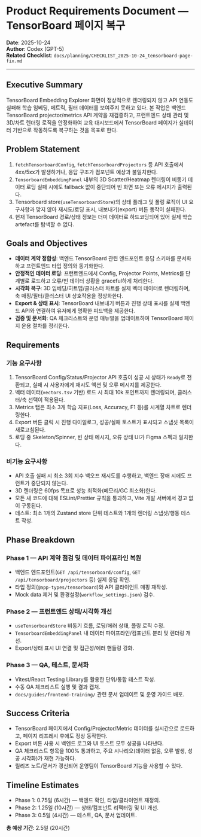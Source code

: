 # Product Requirements Document — TensorBoard 페이지 복구

**Date**: 2025-10-24  
**Author**: Codex (GPT-5)  
**Related Checklist**: `docs/planning/CHECKLIST_2025-10-24_tensorboard-page-fix.md`

---

## Executive Summary

TensorBoard Embedding Explorer 화면이 정상적으로 렌더링되지 않고 API 연동도 실패해 학습 임베딩, 메트릭, 필터 데이터를 보여주지 못하고 있다. 본 작업은 백엔드 TensorBoard projector/metrics API 계약을 재검증하고, 프런트엔드 상태 관리 및 3D/차트 렌더링 로직을 안정화하여 교육 대시보드에서 TensorBoard 페이지가 실데이터 기반으로 작동하도록 복구하는 것을 목표로 한다.

## Problem Statement

1. `fetchTensorboardConfig`, `fetchTensorboardProjectors` 등 API 호출에서 4xx/5xx가 발생하거나, 응답 구조가 컴포넌트 예상과 불일치한다.  
2. `TensorboardEmbeddingPanel` 내부의 3D Scatter/Heatmap 렌더링이 비동기 데이터 로딩 실패 시에도 fallback 없이 중단되어 빈 화면 또는 오류 메시지가 출력된다.  
3. Tensorboard store(`useTensorboardStore`)의 상태 플래그 및 폴링 로직이 UI 요구사항과 맞지 않아 재시도/로딩 표시, 내보내기(export) 버튼 동작이 실패한다.  
4. 현재 TensorBoard 경로/상태 정보는 더미 데이터로 하드코딩되어 있어 실제 학습 artefact를 탐색할 수 없다.

## Goals and Objectives

- **데이터 계약 정합성**: 백엔드 TensorBoard 관련 엔드포인트 응답 스키마를 문서화하고 프런트엔드 타입 정의와 동기화한다.
- **안정적인 데이터 로딩**: 프런트엔드에서 Config, Projector Points, Metrics를 단계별로 로드하고 오류/빈 데이터 상황을 graceful하게 처리한다.
- **시각화 복구**: 3D 임베딩/히트맵/클러스터 차트를 실제 벡터 데이터로 렌더링하며, 축 매핑/필터/클러스터 UI 상호작용을 정상화한다.
- **Export & 상태 표시**: TensorBoard 내보내기 버튼과 진행 상태 표시를 실제 백엔드 API와 연결하여 유저에게 명확한 피드백을 제공한다.
- **검증 및 문서화**: QA 체크리스트와 운영 매뉴얼을 업데이트하여 TensorBoard 페이지 운용 절차를 정리한다.

## Requirements

### 기능 요구사항

1. TensorBoard Config/Status/Projector API 호출이 성공 시 상태가 `Ready`로 전환되고, 실패 시 사용자에게 재시도 액션 및 오류 메시지를 제공한다.
2. 벡터 데이터(`vectors.tsv` 기반) 로드 시 최대 10k 포인트까지 렌더링되며, 클러스터/축 선택이 적용된다.
3. Metrics 탭은 최소 3개 학습 지표(Loss, Accuracy, F1 등)를 시계열 차트로 렌더링한다.
4. Export 버튼 클릭 시 진행 다이얼로그, 성공/실패 토스트가 표시되고 스냅샷 목록이 새로고침된다.
5. 로딩 중 Skeleton/Spinner, 빈 상태 메시지, 오류 상태 UI가 Figma 스펙과 일치한다.

### 비기능 요구사항

- API 호출 실패 시 최소 3회 지수 백오프 재시도를 수행하고, 백엔드 장애 시에도 프런트가 중단되지 않는다.
- 3D 렌더링은 60fps 목표로 성능 최적화(메모리/GC 최소화)한다.
- 모든 새 코드에 대해 ESLint/Prettier 규칙을 통과하고, Vite 개발 서버에서 경고 없이 구동된다.
- 테스트: 최소 1개의 Zustand store 단위 테스트와 1개의 렌더링 스냅샷/행동 테스트 작성.

## Phase Breakdown

### Phase 1 — API 계약 점검 및 데이터 파이프라인 복원

- 백엔드 엔드포인트(`GET /api/tensorboard/config`, `GET /api/tensorboard/projectors` 등) 실제 응답 확인.
- 타입 정의(`@app-types/tensorboard`)와 API 클라이언트 매핑 재작성.
- Mock data 제거 및 환경설정(`workflow_settings.json`) 검수.

### Phase 2 — 프런트엔드 상태/시각화 개선

- `useTensorboardStore` 비동기 흐름, 로딩/에러 상태, 폴링 로직 수정.
- `TensorboardEmbeddingPanel` 내 데이터 파이프라인/컴포넌트 분리 및 렌더링 개선.
- Export/상태 표시 UI 연결 및 접근성/에러 핸들링 강화.

### Phase 3 — QA, 테스트, 문서화

- Vitest/React Testing Library를 활용한 단위/통합 테스트 작성.
- 수동 QA 체크리스트 실행 및 결과 캡처.
- `docs/guides/frontend-training/` 관련 문서 업데이트 및 운영 가이드 배포.

## Success Criteria

- TensorBoard 페이지에서 Config/Projector/Metric 데이터를 실시간으로 로드하고, 페이지 리프레시 후에도 정상 동작한다.
- Export 버튼 사용 시 백엔드 로그와 UI 토스트 모두 성공을 나타낸다.
- QA 체크리스트 항목을 100% 통과하고, 주요 시나리오(데이터 없음, 오류 발생, 성공 시각화)가 재현 가능하다.
- 릴리즈 노트/문서가 갱신되어 운영팀이 TensorBoard 기능을 사용할 수 있다.

## Timeline Estimates

- Phase 1: 0.75일 (6시간) — 백엔드 확인, 타입/클라이언트 재정의.
- Phase 2: 1.25일 (10시간) — 상태/컴포넌트 리팩터링 및 UI 개선.
- Phase 3: 0.5일 (4시간) — 테스트, QA, 문서 업데이트.

**총 예상 기간**: 2.5일 (20시간)
